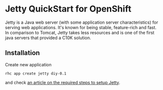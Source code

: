 # Jetty QuickStart for OpenShift

Jetty is a Java web server (with some application server characteristics) for serving web applications. It's known for being stable, feature-rich and fast. In comparison to Tomcat, Jetty takes less resources and is one of the first java servers that provided a C10K solution.


## Installation

Create new application

    rhc app create jetty diy-0.1

and check [an article on the required steps to setup Jetty](https://www.openshift.com/blogs/jetty-on-openshift-lightweight-java-web-serving-for-the-cloud).
